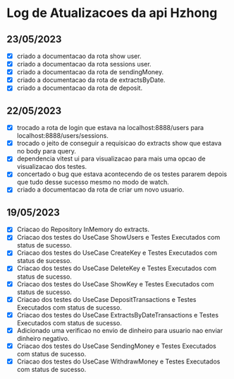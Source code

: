 # Log de Atualizacoes da api Hzhong

## 23/05/2023
- [x] criado a documentacao da rota show user.
- [x] criado a documentacao da rota sessions user.
- [x] criado a documentacao da rota de sendingMoney.
- [x] criado a documentacao da rota de extractsByDate.
- [x] criado a documentacao da rota de deposit.

## 22/05/2023

- [x] trocado a rota de login que estava na localhost:8888/users para localhost:8888/users/sessions.
- [x] trocado o jeito de conseguir a requisicao do extracts show que estava no body para query.
- [x] dependencia vitest ui para visualizacao para mais uma opcao de visualizacao dos testes.
- [x] concertado o bug que estava acontecendo de os testes pararem depois que tudo desse sucesso mesmo no modo de watch.
- [x] criado a documentacao da rota de criar um novo usuario.

## 19/05/2023 

- [x] Criacao do Repository InMemory do extracts.
- [x] Criacao dos testes do UseCase ShowUsers e Testes Executados com status de sucesso.
- [x] Criacao dos testes do UseCase CreateKey e Testes Executados com status de sucesso.
- [x] Criacao dos testes do UseCase DeleteKey e Testes Executados com status de sucesso.
- [x] Criacao dos testes do UseCase ShowKey e Testes Executados com status de sucesso.
- [x] Criacao dos testes do UseCase DepositTransactions e Testes Executados com status de sucesso.
- [x] Criacao dos testes do UseCase ExtractsByDateTransactions e Testes Executados com status de sucesso.
- [x] Adicionado uma verificao no envio de dinheiro para usuario nao enviar dinheiro negativo.
- [x] Criacao dos testes do UseCase SendingMoney e Testes Executados com status de sucesso.
- [x] Criacao dos testes do UseCase WithdrawMoney e Testes Executados com status de sucesso.